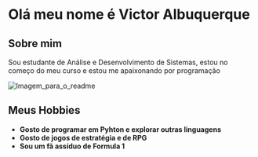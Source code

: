 # Olá meu nome é **Victor Albuquerque**

## **Sobre mim** 
Sou estudante de Análise e Desenvolvimento de Sistemas, estou no começo do meu curso e estou me apaixonando por programação

![Imagem_para_o_readme](https://github.com/user-attachments/assets/24db8c0b-964c-4db7-b574-973ad6f514ce) 

## Meus Hobbies 
- **Gosto de programar em Pyhton e explorar outras linguagens**
- **Gosto de jogos de estratégia e de RPG**
- **Sou um fã assíduo de Formula 1**